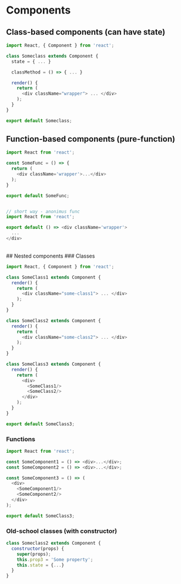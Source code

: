 # Components
## Class-based components (can have state)

```js
import React, { Component } from 'react';

class Someclass extends Component {
  state = { ... }

  classMethod = () => { ... } 

  render() {
    return (
      <div className="wrapper"> ... </div>
    );
  }
}

export default Someclass;
```

## Function-based components (pure-function)
```js
import React from 'react';

const SomeFunc = () => {
  return (
    <div className='wrapper'>...</div>
  );
}

export default SomeFunc;


// short way - anonimus func
import React from 'react';

export default () => <div className='wrapper'>
  ...
</div>
```

<br>
## Nested components
### Classes

```js
import React, { Component } from 'react';

class SomeClass1 extends Component {
  render() {
    return (
      <div className="some-class1"> ... </div>
    );
  }
}

class SomeClass2 extends Component {
  render() {
    return (
      <div className="some-class2"> ... </div>
    );
  }
}

class SomeClass3 extends Component {
  render() {
    return (
      <div>
        <SomeClass1/>
        <SomeClass2/>
      </div>
    );
  }
}

export default SomeClass3;
```

### Functions
```js
import React from 'react';

const SomeComponent1 = () => <div>...</div>;
const SomeComponent2 = () => <div>...</div>;

const SomeComponent3 = () => (
  <div>
    <SomeComponent1/>
    <SomeComponent2/>
  </div>
);

export default SomeClass3;
```

### Old-school classes (with constructor)
```js
class Someclass2 extends Component {
  constructor(props) {
    super(props);
    this.prop3 = 'Some property';
    this.state = {...}
  }
}
```
